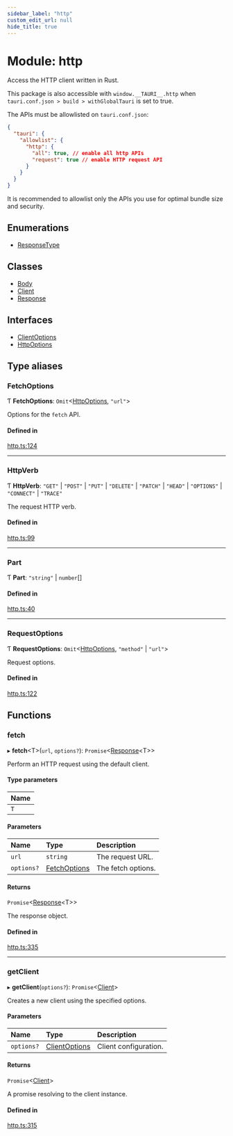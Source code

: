 ```yaml
---
sidebar_label: "http"
custom_edit_url: null
hide_title: true
---
```


# Module: http

Access the HTTP client written in Rust.

This package is also accessible with `window.__TAURI__.http` when `tauri.conf.json > build > withGlobalTauri` is set to true.

The APIs must be allowlisted on `tauri.conf.json`:
```json
{
  "tauri": {
    "allowlist": {
      "http": {
        "all": true, // enable all http APIs
        "request": true // enable HTTP request API
      }
    }
  }
}
```
It is recommended to allowlist only the APIs you use for optimal bundle size and security.

## Enumerations

- [ResponseType](../enums/http.responsetype.md)

## Classes

- [Body](../classes/http.body.md)
- [Client](../classes/http.client.md)
- [Response](../classes/http.response.md)

## Interfaces

- [ClientOptions](../interfaces/http.clientoptions.md)
- [HttpOptions](../interfaces/http.httpoptions.md)

## Type aliases

### FetchOptions

Ƭ **FetchOptions**: `Omit`<[HttpOptions](../interfaces/http.httpoptions.md), ``"url"``\>

Options for the `fetch` API.

#### Defined in

[http.ts:124](https://github.com/tauri-apps/tauri/blob/01d4ada/tooling/api/src/http.ts#L124)

___

### HttpVerb

Ƭ **HttpVerb**: ``"GET"`` \| ``"POST"`` \| ``"PUT"`` \| ``"DELETE"`` \| ``"PATCH"`` \| ``"HEAD"`` \| ``"OPTIONS"`` \| ``"CONNECT"`` \| ``"TRACE"``

The request HTTP verb.

#### Defined in

[http.ts:99](https://github.com/tauri-apps/tauri/blob/01d4ada/tooling/api/src/http.ts#L99)

___

### Part

Ƭ **Part**: ``"string"`` \| `number`[]

#### Defined in

[http.ts:40](https://github.com/tauri-apps/tauri/blob/01d4ada/tooling/api/src/http.ts#L40)

___

### RequestOptions

Ƭ **RequestOptions**: `Omit`<[HttpOptions](../interfaces/http.httpoptions.md), ``"method"`` \| ``"url"``\>

Request options.

#### Defined in

[http.ts:122](https://github.com/tauri-apps/tauri/blob/01d4ada/tooling/api/src/http.ts#L122)

## Functions

### fetch

▸ **fetch**<T\>(`url`, `options?`): `Promise`<[Response](../classes/http.response.md)<T\>\>

Perform an HTTP request using the default client.

#### Type parameters

| Name |
| :------ |
| `T` |

#### Parameters

| Name | Type | Description |
| :------ | :------ | :------ |
| `url` | `string` | The request URL. |
| `options?` | [FetchOptions](http.md#fetchoptions) | The fetch options. |

#### Returns

`Promise`<[Response](../classes/http.response.md)<T\>\>

The response object.

#### Defined in

[http.ts:335](https://github.com/tauri-apps/tauri/blob/01d4ada/tooling/api/src/http.ts#L335)

___

### getClient

▸ **getClient**(`options?`): `Promise`<[Client](../classes/http.client.md)\>

Creates a new client using the specified options.

#### Parameters

| Name | Type | Description |
| :------ | :------ | :------ |
| `options?` | [ClientOptions](../interfaces/http.clientoptions.md) | Client configuration. |

#### Returns

`Promise`<[Client](../classes/http.client.md)\>

A promise resolving to the client instance.

#### Defined in

[http.ts:315](https://github.com/tauri-apps/tauri/blob/01d4ada/tooling/api/src/http.ts#L315)
